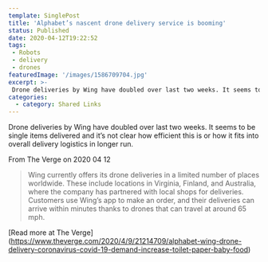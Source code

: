 ```yaml
---
template: SinglePost
title: 'Alphabet’s nascent drone delivery service is booming'
status: Published
date: 2020-04-12T19:22:52
tags:
 - Robots
 - delivery
 - drones
featuredImage: '/images/1586709704.jpg'
excerpt: >-
 Drone deliveries by Wing have doubled over last two weeks. It seems to be single items delivered and it’s not clear how efficient this is or how it fits into overall delivery logistics in longer run.
categories:
  - category: Shared Links
---
```

Drone deliveries by Wing have doubled over last two weeks. It seems to be single items delivered and it’s not clear how efficient this is or how it fits into overall delivery logistics in longer run.

From The Verge on 2020 04 12
> Wing currently offers its drone deliveries in a limited number of places worldwide. These include locations in Virginia, Finland, and Australia, where the company has partnered with local shops for deliveries. Customers use Wing’s app to make an order, and their deliveries can arrive within minutes thanks to drones that can travel at around 65 mph.

[Read more at The Verge] (https://www.theverge.com/2020/4/9/21214709/alphabet-wing-drone-delivery-coronavirus-covid-19-demand-increase-toilet-paper-baby-food)
